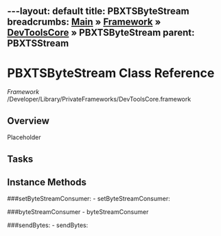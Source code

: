 ---layout: default
title: PBXTSByteStream
breadcrumbs: <a href="/index.html">Main</a> &raquo; <a href="/Frameworks.html">Framework</a> &raquo; <a href="/Frameworks/DevToolsCore.html">DevToolsCore</a> &raquo; PBXTSByteStream
parent: PBXTSStream 
---
# PBXTSByteStream Class Reference

*Framework* /Developer/Library/PrivateFrameworks/DevToolsCore.framework

## Overview

Placeholder

## Tasks

## Instance Methods

<a name="-setByteStreamConsumer:"></a>
###setByteStreamConsumer:
    - setByteStreamConsumer:

<a name="-byteStreamConsumer"></a>
###byteStreamConsumer
    - byteStreamConsumer

<a name="-sendBytes:"></a>
###sendBytes:
    - sendBytes:

